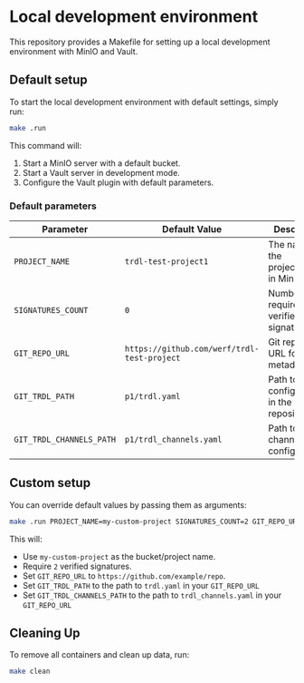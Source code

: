 # Local development environment

This repository provides a Makefile for setting up a local development environment with MinIO and Vault.

## Default setup

To start the local development environment with default settings, simply run:

```sh
make .run
```

This command will:

1. Start a MinIO server with a default bucket.
2. Start a Vault server in development mode.
3. Configure the Vault plugin with default parameters.

### Default parameters

| Parameter                | Default Value                               | Description                                   |
| ------------------------ | ------------------------------------------- | --------------------------------------------- |
| `PROJECT_NAME`           | `trdl-test-project1`                        | The name of the project/bucket in MinIO.      |
| `SIGNATURES_COUNT`       | `0`                                         | Number of required verified signatures.       |
| `GIT_REPO_URL`           | `https://github.com/werf/trdl-test-project` | Git repository URL for TRDL metadata.         |
| `GIT_TRDL_PATH`          | `p1/trdl.yaml`                              | Path to TRDL configuration in the repository. |
| `GIT_TRDL_CHANNELS_PATH` | `p1/trdl_channels.yaml`                     | Path to TRDL channels configuration.          |

## Custom setup

You can override default values by passing them as arguments:

```sh
make .run PROJECT_NAME=my-custom-project SIGNATURES_COUNT=2 GIT_REPO_URL=https://github.com/example/repo GIT_TRDL_PATH=trdl.yaml GIT_TRDL_CHANNELS_PATH=trdl_channels.yaml
```

This will:

- Use `my-custom-project` as the bucket/project name.
- Require `2` verified signatures.
- Set `GIT_REPO_URL` to `https://github.com/example/repo`.
- Set `GIT_TRDL_PATH` to the path to `trdl.yaml` in your `GIT_REPO_URL`
- Set `GIT_TRDL_CHANNELS_PATH` to the path to `trdl_channels.yaml` in your `GIT_REPO_URL`

## Cleaning Up

To remove all containers and clean up data, run:

```sh
make clean
```
